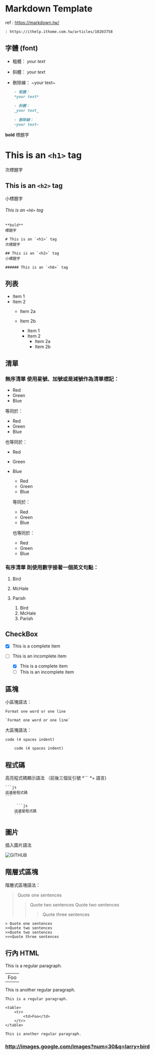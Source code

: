 # Markdown Template 

ref : https://markdown.tw/

    : https://ithelp.ithome.com.tw/articles/10203758

## 字體 (font)

- 粗體：
*your text*

- 斜體：
_your text_

- 刪除線：
~your text~
```Markdown
    - 粗體：
    *your text*
    
    - 斜體：
    _your text_
    
    - 刪除線：
    ~your text~
```



**bold**
標題字

# This is an `<h1>` tag
次標題字

## This is an `<h2>` tag
小標題字

###### This is an `<h6>` tag
 

    **bold**
    標題字
    
    # This is an `<h1>` tag
    次標題字
    
    ## This is an `<h2>` tag
    小標題字
    
    ###### This is an `<h6>` tag

 

## 列表     

* Item 1
* Item 2
  * Item 2a
  * Item 2b

    * Item 1
    * Item 2
      * Item 2a
      * Item 2b



## 清單

### 無序清單  使用星號、加號或是減號作為清單標記：

*   Red
*   Green
*   Blue

等同於：
+   Red
+   Green
+   Blue

也等同於：
-   Red
-   Green
-   Blue

    *   Red
    *   Green
    *   Blue
    
    等同於：
    +   Red
    +   Green
    +   Blue
    
    也等同於：
    -   Red
    -   Green
    -   Blue

### 有序清單   則使用數字接著一個英文句點：

1.  Bird
2.  McHale
3.  Parish

    1.  Bird
    2.  McHale
    3.  Parish

## CheckBox

- [x] This is a complete item
- [ ] This is an incomplete item

    - [x] This is a complete item
    - [ ] This is an incomplete item

## 區塊

小區塊語法：

`Format one word or one line`

    `Format one word or one line`
大區塊語法：

    code (4 spaces indent)

        code (4 spaces indent)

##  程式碼

高亮程式碼顯示語法 （前後三個反引號 *``` *+ 語言)

    ```js
    這邊是程式碼
    ```

         ```js
        這邊是程式碼
        ```
    
##  圖片
插入圖片語法

![GITHUB]( 圖片網址 "圖片名稱")


##  階層式區塊
階層式區塊語法：

> Quote one sentences
>>Quote two sentences
>>Quote two sentences
>>>Quote three sentences


    > Quote one sentences
    >>Quote two sentences
    >>Quote two sentences
    >>>Quote three sentences

## 行內 HTML

This is a regular paragraph.

<table>
    <tr>
        <td>Foo</td>
    </tr>
</table>

This is another regular paragraph.

    This is a regular paragraph.
    
    <table>
        <tr>
            <td>Foo</td>
        </tr>
    </table>
    
    This is another regular paragraph.

### http://images.google.com/images?num=30&q=larry+bird
